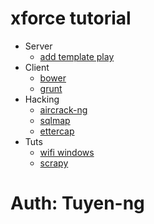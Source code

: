 # xforce tutorial

* Server
  * [add template play](./add_template_play)
* Client
  * [bower](./bower_tutorial)
  * [grunt](./grunt_tutorial)
* Hacking
  * [aircrack-ng](./hack_wifi)
  * [sqlmap](./hack_sql_injection)
  * [ettercap](./hack_dns)
* Tuts
  * [wifi windows](./windown_open_wifi)
  * [scrapy](./crawlData)

# Auth: Tuyen-ng
